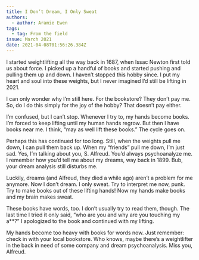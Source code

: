 ```yaml
---
title: I Don’t Dream, I Only Sweat
authors:
  - author: Aramie Ewen
tags:
  - tag: From the field
issue: March 2021
date: 2021-04-08T01:56:26.384Z
---
```

I started weightlifting all the way back in 1687, when Issac Newton first told us about force. I picked up a handful of books and started pushing and pulling them up and down. I haven’t stopped this hobby since. I put my heart and soul into these weights, but I never imagined I’d still be lifting in 2021. 

I can only wonder why I’m still here. For the bookstore? They don’t pay me. So, do I do this simply for the joy of the hobby? That doesn’t pay either. 

I’m confused, but I can’t stop. Whenever I try to, my hands become books. I’m forced to keep lifting until my human hands regrow. But then I have books near me. I think, “may as well lift these books.” The cycle goes on. 

Perhaps this has continued for too long. Still, when the weights pull me down, I can pull them back up. When my “friends” pull me down, I’m just sad. Yes, I’m talking about you, S. Alfreud. You’d always psychoanalyze me. I remember how you’d tell me about my dreams, way back in 1899. Bub, your dream analysis still disturbs me. 

Luckily, dreams (and Alfreud, they died a while ago) aren’t a problem for me anymore. Now I don’t dream. I only sweat. Try to interpret me now, punk. Try to make books out of these lifting hands! Now my hands make books and my brain makes sweat. 

These books have words, too. I don’t usually try to read them, though. The last time I tried it only said, “who are you and why are you touching my a\*\*?” I apologized to the book and continued with my lifting.

My hands become too heavy with books for words now. Just remember: check in with your local bookstore. Who knows, maybe there’s a weightlifter in the back in need of some company and dream psychoanalysis. Miss you, Alfreud.
